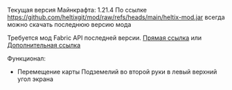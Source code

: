 Текущая версия Майнкрафта: 1.21.4
По ссылке https://github.com/heltixgit/mod/raw/refs/heads/main/heltix-mod.jar всегда можно скачать последнюю версию мода  

Требуется мод Fabric API последней версии. [Прямая ссылка](https://cdn.modrinth.com/data/P7dR8mSH/versions/p96k10UR/fabric-api-0.119.4%2B1.21.4.jar) или [Дополнительная ссылка](https://modrinth.com/mod/fabric-api?version=1.21.4)

Функционал:
- Перемещение карты Подземелий во второй руки в левый верхний угол экрана
